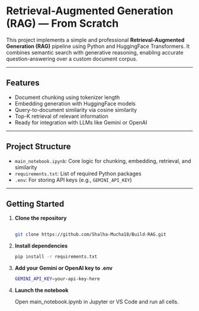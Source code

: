# Retrieval-Augmented Generation (RAG) — From Scratch

This project implements a simple and professional **Retrieval-Augmented Generation (RAG)** pipeline using Python and HuggingFace Transformers. It combines semantic search with generative reasoning, enabling accurate question-answering over a custom document corpus.

---

## Features

- Document chunking using tokenizer length
- Embedding generation with HuggingFace models
- Query-to-document similarity via cosine similarity
- Top-K retrieval of relevant information
- Ready for integration with LLMs like Gemini or OpenAI

---

## Project Structure

- `main_notebook.ipynb`: Core logic for chunking, embedding, retrieval, and similarity
- `requirements.txt`: List of required Python packages
- `.env`: For storing API keys (e.g., `GEMINI_API_KEY`)

---

## Getting Started
1. **Clone the repository**
   ```bash
  
   git clone https://github.com/Shalha-Mucha18/Build-RAG.git

2. **Install dependencies**
    ```bash
    pip install -r requirements.txt
3. **Add your Gemini or OpenAI key to .env**
   ```bash
   GEMINI_API_KEY=your-api-key-here
4. **Launch the notebook**
   
   Open main_notebook.ipynb in Jupyter or VS Code and run all cells.    
    

